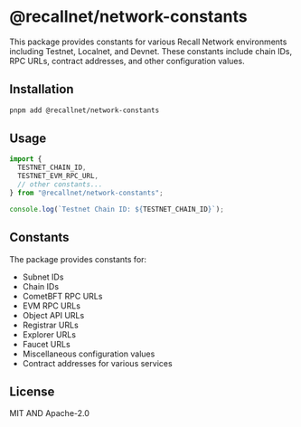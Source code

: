 # @recallnet/network-constants

This package provides constants for various Recall Network environments including Testnet, Localnet, and Devnet. These constants include chain IDs, RPC URLs, contract addresses, and other configuration values.

## Installation

```bash
pnpm add @recallnet/network-constants
```

## Usage

```typescript
import {
  TESTNET_CHAIN_ID,
  TESTNET_EVM_RPC_URL,
  // other constants...
} from "@recallnet/network-constants";

console.log(`Testnet Chain ID: ${TESTNET_CHAIN_ID}`);
```

## Constants

The package provides constants for:

- Subnet IDs
- Chain IDs
- CometBFT RPC URLs
- EVM RPC URLs
- Object API URLs
- Registrar URLs
- Explorer URLs
- Faucet URLs
- Miscellaneous configuration values
- Contract addresses for various services

## License

MIT AND Apache-2.0

